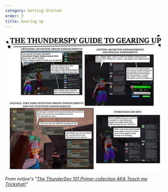 ```yaml
---
category: Getting Started
order: 3
title: Gearing Up
---
```

![](/img/uploads/gearingup.jpg)

*From notjoe's "[The ThunderSpy 101 Primer collection AKA Teach me Trickshot!](https://thunderspygaming.boards.net/thread/71/thunderspy-primer-collection-teach-trickshot)"*